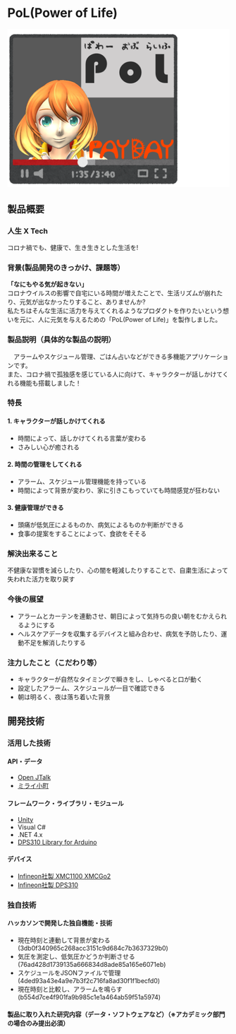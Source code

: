 # PoL(Power of Life)  

[![jump to our movie](RM_Materials/Youtube.png)](https://youtu.be/PpIDIxW8HEw)

## 製品概要  
### 人生  X  Tech    
  コロナ禍でも、健康で、生き生きとした生活を!  

### 背景(製品開発のきっかけ、課題等）  
  **「なにもやる気が起きない」**    
  コロナウイルスの影響で自宅にいる時間が増えたことで、生活リズムが崩れたり、元気が出なかったりすること、ありませんか?  
  私たちはそんな生活に活力を与えてくれるようなプロダクトを作りたいという想いを元に、人に元気を与えるための「PoL(Power of Life)」を製作しました。
### 製品説明（具体的な製品の説明）
 アラームやスケジュール管理、ごはん占いなどができる多機能アプリケーションです。  
また、コロナ禍で孤独感を感じている人に向けて、キャラクターが話しかけてくれる機能も搭載しました！  

### 特長  
#### 1. キャラクターが話しかけてくれる  
  - 時間によって、話しかけてくれる言葉が変わる  
  - さみしい心が癒される  

#### 2. 時間の管理をしてくれる  
  - アラーム、スケジュール管理機能を持っている  
  - 時間によって背景が変わり、家に引きこもっていても時間感覚が狂わない  

#### 3. 健康管理ができる  
  - 頭痛が低気圧によるものか、病気によるものか判断ができる  
  - 食事の提案をすることによって、食欲をそそる  

### 解決出来ること  
  不健康な習慣を減らしたり、心の闇を軽減したりすることで、自粛生活によって失われた活力を取り戻す  
### 今後の展望  
  - アラームとカーテンを連動させ、朝日によって気持ちの良い朝をむかえられるようにする  
  - ヘルスケアデータを収集するデバイスと組み合わせ、病気を予防したり、運動不足を解消したりする  
### 注力したこと（こだわり等）
  - キャラクターが自然なタイミングで瞬きをし、しゃべると口が動く  
  - 設定したアラーム、スケジュールが一目で確認できる  
  - 朝は明るく、夜は落ち着いた背景  


## 開発技術
### 活用した技術
#### API・データ
  - [Open JTalk](http://open-jtalk.sp.nitech.ac.jp)
  - [ミライ小町](https://github.com/Miraikomachi)

#### フレームワーク・ライブラリ・モジュール
  - [Unity](https://unity.com/ja)  
  - Visual C#  
  - .NET 4.x  
  - [DPS310 Library for Arduino](https://github.com/Infineon/DPS310-Pressure-Sensor)  

#### デバイス
  - [Infineon社製 XMC1100 XMCGo2](https://www.infineon.com/cms/de/product/evaluation-boards/kit_xmc_2go_xmc1100_v1/?redirId=115070#ispnTab9)  
  - [Infineon社製 DPS310](https://www.infineon.com/cms/en/product/evaluation-boards/s2go-pressure-dps310/?redirId=127963)


### 独自技術
#### ハッカソンで開発した独自機能・技術  
- 現在時刻と連動して背景が変わる(3db0f340965c268acc3151c9d684c7b3637329b0)  
- 気圧を測定し、低気圧かどうか判断させる(76ad428d1739135a666834d8ade85a165e6071eb)  
- スケジュールをJSONファイルで管理(4ded93a43e4a9e7b3f2c716fa8ad30f1f1becfd0)  
- 現在時刻と比較し、アラームを鳴らす(b554d7ce4f901fa9b985c1e1a464ab59f51a5974)

#### 製品に取り入れた研究内容（データ・ソフトウェアなど）（※アカデミック部門の場合のみ提出必須）
